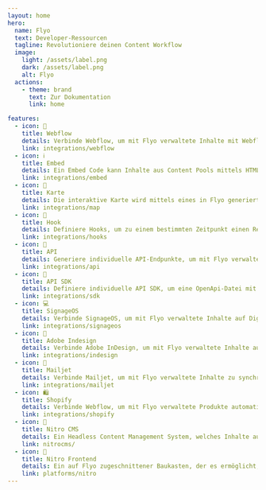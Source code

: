 ```yaml
---
layout: home
hero:
  name: Flyo
  text: Developer-Ressourcen
  tagline: Revolutioniere deinen Content Workflow
  image:
    light: /assets/label.png
    dark: /assets/label.png
    alt: Flyo
  actions:
    - theme: brand
      text: Zur Dokumentation
      link: home

features:
  - icon: 📱
    title: Webflow
    details: Verbinde Webflow, um mit Flyo verwaltete Inhalte mit Webflow Collections zu synchronisieren und auf Webflow-Webseiten einzubinden.
    link: integrations/webflow
  - icon: ℹ️
    title: Embed
    details: Ein Embed Code kann Inhalte aus Content Pools mittels HTML-Code ausgeben.
    link: integrations/embed
  - icon: 📍
    title: Karte
    details: Die interaktive Karte wird mittels eines in Flyo generierten Embed Code eingebunden.
    link: integrations/map
  - icon: 🤖
    title: Hook
    details: Definiere Hooks, um zu einem bestimmten Zeitpunkt einen Request auf einer bestimmten Zielseite auszuführen.
    link: integrations/hooks
  - icon: 📢
    title: API
    details: Generiere individuelle API-Endpunkte, um mit Flyo verwaltete Inhalte über eine REST API auszugeben.
    link: integrations/api
  - icon: 🚀
    title: API SDK
    details: Definiere individuelle API SDK, um eine OpenApi-Datei mit in Flyo verwalteten Inhalten zu generieren.
    link: integrations/sdk
  - icon: 💻
    title: SignageOS
    details: Verbinde SignageOS, um mit Flyo verwaltete Inhalte auf Digitale Signage-Screens anzuzeigen.
    link: integrations/signageos
  - icon: 📝
    title: Adobe Indesign
    details: Verbinde Adobe InDesign, um mit Flyo verwaltete Inhalte automatisiert mit Drucklayouts zu synchronisieren. 
    link: integrations/indesign
  - icon: 📩
    title: Mailjet
    details: Verbinde Mailjet, um mit Flyo verwaltete Inhalte zu synchronisieren und in Newsletter einzubinden.
    link: integrations/mailjet
  - icon: 🛍️
    title: Shopify
    details: Verbinde Webflow, um mit Flyo verwaltete Produkte automatisiert mit Shopify-Onlineshops zu synchronisieren.
    link: integrations/shopify
  - icon: 🐼
    title: Nitro CMS
    details: Ein Headless Content Management System, welches Inhalte aus Entitäten und klassische, statische Inhaltselemente verbindet.
    link: nitrocms/
  - icon: 🚀
    title: Nitro Frontend
    details: Ein auf Flyo zugeschnittener Baukasten, der es ermöglicht, mit wenigen Klicks eine Website zu erstellen.
    link: platforms/nitro
---
```

